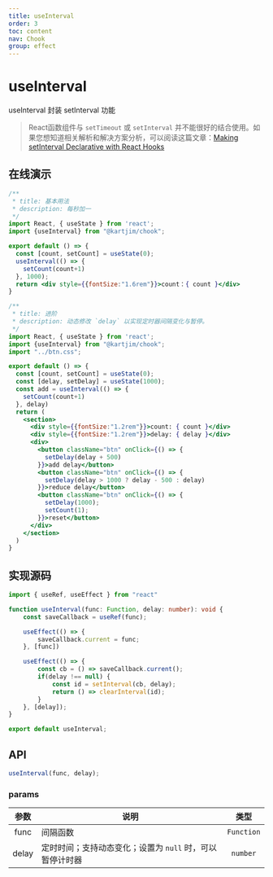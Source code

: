 ```yaml
---
title: useInterval
order: 3
toc: content
nav: Chook
group: effect
---
```

# useInterval
useInterval 封装 setInterval 功能

> React函数组件与 `setTimeout` 或 `setInterval` 并不能很好的结合使用。如果您想知道相关解析和解决方案分析，可以阅读这篇文章：[Making setInterval Declarative with React Hooks](https://overreacted.io/zh-hans/making-setinterval-declarative-with-react-hooks/)

## 在线演示

```jsx
/**
 * title: 基本用法
 * description: 每秒加一
 */
import React, { useState } from 'react';
import {useInterval} from "@kartjim/chook";

export default () => {
  const [count, setCount] = useState(0);
  useInterval(() => {
    setCount(count+1)
  }, 1000);
  return <div style={{fontSize:"1.6rem"}}>count：{ count }</div>
}
```


```jsx
/**
 * title: 进阶
 * description: 动态修改 `delay` 以实现定时器间隔变化与暂停。
 */
import React, { useState } from 'react';
import {useInterval} from "@kartjim/chook";
import "../btn.css";

export default () => {
  const [count, setCount] = useState(0);
  const [delay, setDelay] = useState(1000);
  const add = useInterval(() => {
    setCount(count+1)
  }, delay)
  return (
    <section>
      <div style={{fontSize:"1.2rem"}}>count: { count }</div>
      <div style={{fontSize:"1.2rem"}}>delay: { delay }</div>
      <div>
        <button className="btn" onClick={() => {
          setDelay(delay + 500)
        }}>add delay</button>
        <button className="btn" onClick={() => {
          setDelay(delay > 1000 ? delay - 500 : delay)
        }}>reduce delay</button>
        <button className="btn" onClick={() => {
          setDelay(1000);
          setCount(1);
        }}>reset</button>
      </div>
    </section>
  )
}
```

## 实现源码
```ts
import { useRef, useEffect } from "react"

function useInterval(func: Function, delay: number): void {
    const saveCallback = useRef(func);

    useEffect(() => {
        saveCallback.current = func;
    }, [func])

    useEffect(() => {
        const cb = () => saveCallback.current();
        if(delay !== null) {
            const id = setInterval(cb, delay);
            return () => clearInterval(id);
        }
    }, [delay]);
}

export default useInterval;
```

## API
```js
useInterval(func, delay);
```

### params
|参数|说明|类型|
|:---:|---|:---:|
|func|间隔函数|`Function`|
|delay|定时时间；支持动态变化；设置为 `null` 时，可以暂停计时器| `number` |
